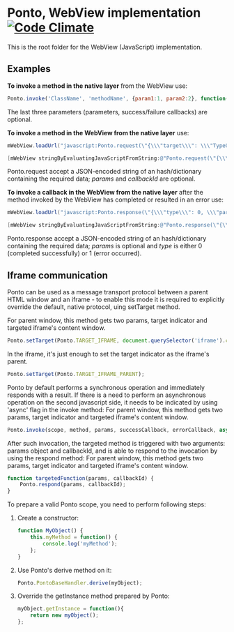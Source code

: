 Ponto, WebView implementation [![Code Climate](https://codeclimate.com/github/Wikia/ponto.png)](https://codeclimate.com/github/Wikia/ponto)
=============================

This is the root folder for the WebView (JavaScript) implementation.


Examples
--------

**To invoke a method in the native layer** from the WebView use:

```javascript
Ponto.invoke('ClassName', 'methodName', {param1:1, param2:2}, function(d){/*completed*/}, function(e){/*error*/});
```

The last three parameters (parameters, success/failure callbacks) are optional.

**To invoke a method in the WebView from the native layer**  use:

```java
mWebView.loadUrl("javascript:Ponto.request(\"{\\\"target\\\": \\\"TypeOrModuleName\\\", \\\"method\\\": \\\"methodName\\\", \\\"params\\\":{\\\"a\\\":1}, \\\"callbackId\\\": \\\"callbackId\\\"}\")");
```

```objective-c
[mWebView stringByEvaluatingJavaScriptFromString:@"Ponto.request(\"{\\\"target\\\": \\\"TypeOrModuleName\\\", \\\"method\\\": \\\"methodName\\\", \\\"params\\\":{\\\"a\\\":1}, \\\"callbackId\\\": \\\"callbackId\\\"}\";"];
```

Ponto.request accept a JSON-encoded string of an hash/dictionary containing the required data; *params* and *callbackId* are optional.

**To invoke a callback in the WebView from the native layer** after the method invoked by the WebView has completed or resulted in an error use:

```java
mWebView.loadUrl("javascript:Ponto.response(\"{\\\"type\\\": 0, \\\"params\\\":{\\\"a\\\":1}, \\\"callbackId\\\": \\\"callbackId\\\"}\");");
```

```objective-c
[mWebView stringByEvaluatingJavaScriptFromString:@"Ponto.response(\"{\\\"type\\\": 0, \\\"params\\\":{\\\"a\\\":1}, \\\"callbackId\\\": \\\"callbackId\\\"}\");"];
```

Ponto.response accept a JSON-encoded string of an hash/dictionary containing the required data; *params* is optional and *type* is either 0 (completed successfully) or 1 (error occurred).

Iframe communication
--------
Ponto can be used as a message transport protocol between a parent HTML window and an iframe - to enable this mode it is required to explicitly override the default, native protocol, uing setTarget method.

For parent window, this method gets two params, target indicator and targeted iframe's content window.
```javascript
Ponto.setTarget(Ponto.TARGET_IFRAME, document.querySelector('iframe').contentWindow);
```
In the iframe, it's just enough to set the target indicator as the iframe's parent.
```javascript
Ponto.setTarget(Ponto.TARGET_IFRAME_PARENT);
```

Ponto by default performs a synchronous operation and immediately responds with a result. If there is a need to perform an asynchronous operation on the second javascript side, it needs to be indicated by using 'async' flag in the invoke method:
For parent window, this method gets two params, target indicator and targeted iframe's content window.
```javascript
Ponto.invoke(scope, method, params, successCallback, errorCallback, async);
```

After such invocation, the targeted method is triggered with two arguments: params object and callbackId, and is able to respond to the invocation by using the respond method:
For parent window, this method gets two params, target indicator and targeted iframe's content window.
```javascript
function targetedFunction(params, callbackId) {
	Ponto.respond(params, callbackId);
}
```

To prepare a valid Ponto scope, you need to perform following steps:

1. Create a constructor:
	```javascript
	function MyObject() {
		this.myMethod = function() {
			console.log('myMethod');
		};
	}
	```

2. Use Ponto's derive method on it:
	```javascript
	Ponto.PontoBaseHandler.derive(myObject);
	```

3. Override the getInstance method prepared by Ponto:
	```javascript
	myObject.getInstance = function(){
		return new myObject();
	};
	```
